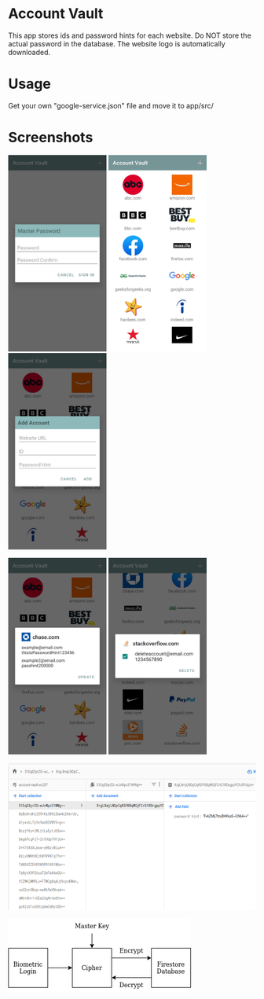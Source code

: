<h1>Account Vault</h1>
This app stores ids and password hints for each website.
Do NOT store the actual password in the database.
The website logo is automatically downloaded.

<h1>Usage</h1>
Get your own "google-service.json" file and move it to app/src/

<h1>Screenshots</h1>
<p float="left">
  <img src="images/screenshot0.jpg" width="200" height="400"/>
  <img src="images/screenshot1.jpg" width="200" height="400"/>
  <img src="images/screenshot2.jpg" width="200" height="400"/>
</p>
<p float="left">
  <img src="images/screenshot3.jpg" width="200" height="400"/>
  <img src="images/screenshot4.jpg" width="200" height="400"/>
</p>
<img src="images/firestore.png" width="600" height="300"/>


![Alt text](images/diagram.png?raw=true "Diagram")

